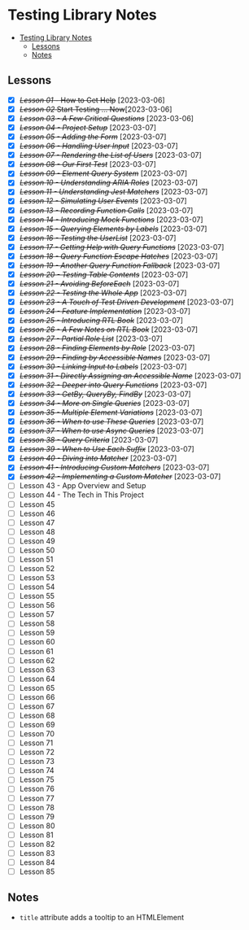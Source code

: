 # Testing Library Notes

- [Testing Library Notes](#testing-library-notes)
  - [Lessons](#lessons)
  - [Notes](#notes)

## Lessons

- [X] ~~*Lesson 01* - How to Get Help~~ [2023-03-06]
- [X] ~~*Lesson 02* Start Testing ... Now~~[2023-03-06]
- [X] ~~*Lesson 03 - A Few Critical Questions*~~ [2023-03-06]
- [X] ~~*Lesson 04 - Project Setup*~~ [2023-03-07]
- [X] ~~*Lesson 05 - Adding the Form*~~ [2023-03-07]
- [X] ~~*Lesson 06 - Handling User Input*~~ [2023-03-07]
- [X] ~~*Lesson 07 - Rendering the List of Users*~~ [2023-03-07]
- [X] ~~*Lesson 08 - Our First Test*~~ [2023-03-07]
- [X] ~~*Lesson 09 - Element Query System*~~ [2023-03-07]
- [X] ~~*Lesson 10 - Understanding ARIA Roles*~~ [2023-03-07]
- [X] ~~*Lesson 11 - Understanding Jest Matchers*~~ [2023-03-07]
- [X] ~~*Lesson 12 - Simulating User Events*~~ [2023-03-07]
- [X] ~~*Lesson 13 - Recording Function Calls*~~ [2023-03-07]
- [X] ~~*Lesson 14 - Introducing Mock Functions*~~ [2023-03-07] 
- [X] ~~*Lesson 15 - Querying Elements by Labels*~~ [2023-03-07]
- [X] ~~*Lesson 16 - Testing the UserList*~~ [2023-03-07]
- [X] ~~*Lesson 17 - Getting Help with Query Functions*~~ [2023-03-07]
- [X] ~~*Lesson 18 - Query Function Escape Hatches*~~ [2023-03-07]
- [X] ~~*Lesson 19 - Another Query Function Fallback*~~ [2023-03-07]
- [X] ~~*Lesson 20 - Testing Table Contents*~~ [2023-03-07]
- [X] ~~*Lesson 21 - Avoiding BeforeEach*~~ [2023-03-07]
- [X] ~~*Lesson 22 - Testing the Whole App*~~ [2023-03-07]
- [X] ~~*Lesson 23 - A Touch of Test Driven Development*~~ [2023-03-07]
- [X] ~~*Lesson 24 - Feature Implementation*~~ [2023-03-07]
- [X] ~~*Lesson 25 - Introducing RTL Book*~~ [2023-03-07]
- [X] ~~*Lesson 26 - A Few Notes on RTL Book*~~ [2023-03-07]
- [X] ~~*Lesson 27 - Partial Role List*~~ [2023-03-07]
- [X] ~~*Lesson 28 - Finding Elements by Role*~~ [2023-03-07]
- [X] ~~*Lesson 29 - Finding by Accessible Names*~~ [2023-03-07]
- [X] ~~*Lesson 30 - Linking Input to Labels*~~ [2023-03-07]
- [X] ~~*Lesson 31 - Directly Assigning an Accessible Name*~~ [2023-03-07]
- [X] ~~*Lesson 32 - Deeper into Query Functions*~~ [2023-03-07]
- [X] ~~*Lesson 33 - GetBy, QueryBy, FindBy*~~ [2023-03-07]
- [X] ~~*Lesson 34 - More on Single Queries*~~ [2023-03-07]
- [X] ~~*Lesson 35 - Multiple Element Variations*~~ [2023-03-07]
- [X] ~~*Lesson 36 - When to use These Queries*~~ [2023-03-07]
- [X] ~~*Lesson 37 - When to use Async Queries*~~ [2023-03-07]
- [X] ~~*Lesson 38 - Query Criteria*~~ [2023-03-07]
- [X] ~~*Lesson 39 - When to Use Each Suffix*~~ [2023-03-07]
- [X] ~~*Lesson 40 - Diving into Matcher*~~ [2023-03-07]
- [X] ~~*Lesson 41 - Introducing Custom Matchers*~~ [2023-03-07]
- [X] ~~*Lesson 42 - Implementing a Custom Matcher*~~ [2023-03-07]
- [ ] Lesson 43 - App Overview and Setup
- [ ] Lesson 44 - The Tech in This Project
- [ ] Lesson 45
- [ ] Lesson 46
- [ ] Lesson 47
- [ ] Lesson 48
- [ ] Lesson 49
- [ ] Lesson 50
- [ ] Lesson 51
- [ ] Lesson 52
- [ ] Lesson 53
- [ ] Lesson 54
- [ ] Lesson 55
- [ ] Lesson 56
- [ ] Lesson 57
- [ ] Lesson 58
- [ ] Lesson 59
- [ ] Lesson 60
- [ ] Lesson 61
- [ ] Lesson 62
- [ ] Lesson 63
- [ ] Lesson 64
- [ ] Lesson 65
- [ ] Lesson 66
- [ ] Lesson 67
- [ ] Lesson 68
- [ ] Lesson 69
- [ ] Lesson 70
- [ ] Lesson 71
- [ ] Lesson 72
- [ ] Lesson 73
- [ ] Lesson 74
- [ ] Lesson 75
- [ ] Lesson 76
- [ ] Lesson 77
- [ ] Lesson 78
- [ ] Lesson 79
- [ ] Lesson 80
- [ ] Lesson 81
- [ ] Lesson 82
- [ ] Lesson 83
- [ ] Lesson 84
- [ ] Lesson 85

## Notes

- `title` attribute adds a tooltip to an HTMLElement